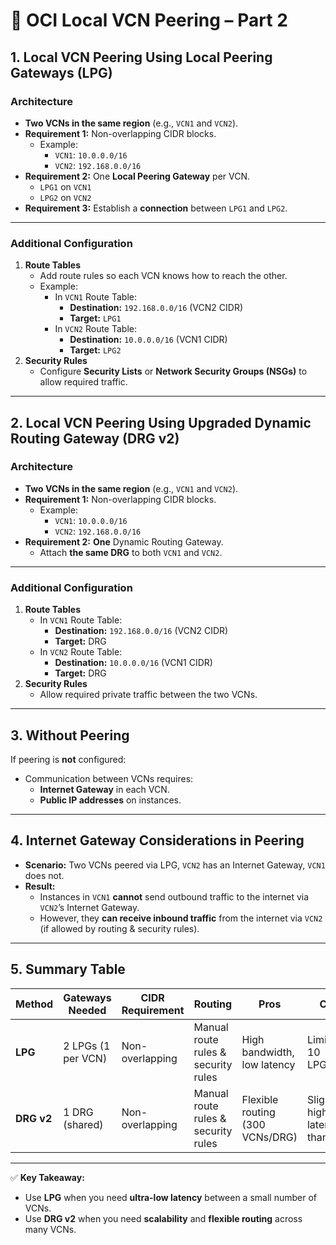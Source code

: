 # 🔗 OCI Local VCN Peering – Part 2

## 1. Local VCN Peering Using Local Peering Gateways (LPG)

### Architecture
- **Two VCNs in the same region** (e.g., `VCN1` and `VCN2`).
- **Requirement 1:** Non-overlapping CIDR blocks.
  - Example:
    - `VCN1`: `10.0.0.0/16`
    - `VCN2`: `192.168.0.0/16`
- **Requirement 2:** One **Local Peering Gateway** per VCN.
  - `LPG1` on `VCN1`
  - `LPG2` on `VCN2`
- **Requirement 3:** Establish a **connection** between `LPG1` and `LPG2`.

---

### Additional Configuration
1. **Route Tables**
   - Add route rules so each VCN knows how to reach the other.
   - Example:
     - In `VCN1` Route Table:
       - **Destination:** `192.168.0.0/16` (VCN2 CIDR)
       - **Target:** `LPG1`
     - In `VCN2` Route Table:
       - **Destination:** `10.0.0.0/16` (VCN1 CIDR)
       - **Target:** `LPG2`
2. **Security Rules**
   - Configure **Security Lists** or **Network Security Groups (NSGs)** to allow required traffic.

---

## 2. Local VCN Peering Using Upgraded Dynamic Routing Gateway (DRG v2)

### Architecture
- **Two VCNs in the same region** (e.g., `VCN1` and `VCN2`).
- **Requirement 1:** Non-overlapping CIDR blocks.
  - Example:
    - `VCN1`: `10.0.0.0/16`
    - `VCN2`: `192.168.0.0/16`
- **Requirement 2:** **One** Dynamic Routing Gateway.
  - Attach **the same DRG** to both `VCN1` and `VCN2`.

---

### Additional Configuration
1. **Route Tables**
   - In `VCN1` Route Table:
     - **Destination:** `192.168.0.0/16` (VCN2 CIDR)
     - **Target:** DRG
   - In `VCN2` Route Table:
     - **Destination:** `10.0.0.0/16` (VCN1 CIDR)
     - **Target:** DRG
2. **Security Rules**
   - Allow required private traffic between the two VCNs.

---

## 3. Without Peering
If peering is **not** configured:
- Communication between VCNs requires:
  - **Internet Gateway** in each VCN.
  - **Public IP addresses** on instances.

---

## 4. Internet Gateway Considerations in Peering
- **Scenario:** Two VCNs peered via LPG, `VCN2` has an Internet Gateway, `VCN1` does not.
- **Result:**
  - Instances in `VCN1` **cannot** send outbound traffic to the internet via `VCN2`’s Internet Gateway.
  - However, they **can receive inbound traffic** from the internet via `VCN2` (if allowed by routing & security rules).

---

## 5. Summary Table

| Method | Gateways Needed | CIDR Requirement | Routing | Pros | Cons |
|--------|----------------|------------------|---------|------|------|
| **LPG** | 2 LPGs (1 per VCN) | Non-overlapping | Manual route rules & security rules | High bandwidth, low latency | Limited to 10 LPGs/VCN |
| **DRG v2** | 1 DRG (shared) | Non-overlapping | Manual route rules & security rules | Flexible routing (300 VCNs/DRG) | Slightly higher latency than LPG |

---

✅ **Key Takeaway:**  
- Use **LPG** when you need **ultra-low latency** between a small number of VCNs.  
- Use **DRG v2** when you need **scalability** and **flexible routing** across many VCNs.
